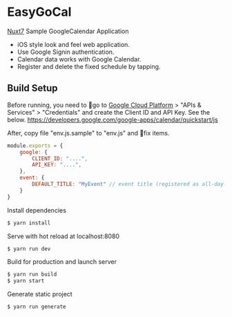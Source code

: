 # EasyGoCal

[Nuxt7](https://github.com/nuxt-community/nuxt7) Sample GoogleCalendar Application

- iOS style look and feel web application.
- Use Google Signin authentication.
- Calendar data works with Google Calendar.
- Register and delete the fixed schedule by tapping.

## Build Setup

Before running, you need to go to [Google Cloud Platform](https://console.cloud.google.com/) >
"APIs & Services" > "Credentials" and create the Client ID and API Key. See the below.
https://developers.google.com/google-apps/calendar/quickstart/js

After, copy file "env.js.sample" to "env.js" and fix items.

```js
module.exports = {
    google: {
        CLIENT_ID: "....",
        API_KEY: "....",
    },
    event: {
        DEFAULT_TITLE: "MyEvent" // event title (registered as all-day-event).
    }
}
```

Install dependencies
``` bash
$ yarn install
```

Serve with hot reload at localhost:8080
``` bash
$ yarn run dev
```

Build for production and launch server
``` bash
$ yarn run build
$ yarn start
```

Generate static project
``` bash
$ yarn run generate
```